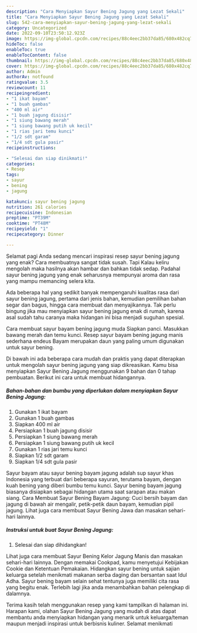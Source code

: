 ```yaml
---
description: "Cara Menyiapkan Sayur Bening Jagung yang Lezat Sekali"
title: "Cara Menyiapkan Sayur Bening Jagung yang Lezat Sekali"
slug: 542-cara-menyiapkan-sayur-bening-jagung-yang-lezat-sekali
category: Uncategorized
date: 2022-09-10T23:50:12.923Z
image: https://img-global.cpcdn.com/recipes/88c4eec2bb37da85/680x482cq70/sayur-bening-jagung-foto-resep-utama.jpg
hideToc: false
enableToc: true
enableTocContent: false
thumbnail: https://img-global.cpcdn.com/recipes/88c4eec2bb37da85/680x482cq70/sayur-bening-jagung-foto-resep-utama.jpg
cover: https://img-global.cpcdn.com/recipes/88c4eec2bb37da85/680x482cq70/sayur-bening-jagung-foto-resep-utama.jpg
author: Admin
authorAv: notfound
ratingvalue: 3.5
reviewcount: 11
recipeingredient:
- "1 ikat bayam"
- "1 buah gambas"
- "400 ml air"
- "1 buah jagung disisir"
- "1 siung bawang merah"
- "1 siung bawang putih uk kecil"
- "1 rias jari temu kunci"
- "1/2 sdt garam"
- "1/4 sdt gula pasir"
recipeinstructions:

- "Selesai dan siap dinikmati!"
categories:
- Resep
tags:
- sayur
- bening
- jagung

katakunci: sayur bening jagung 
nutrition: 261 calories
recipecuisine: Indonesian
preptime: "PT39M"
cooktime: "PT48M"
recipeyield: "1"
recipecategory: Dinner

---
```



Selamat pagi Anda sedang mencari inspirasi resep sayur bening jagung yang enak? Cara membuatnya sangat tidak susah. Tapi Kalau keliru mengolah maka hasilnya akan hambar dan bahkan tidak sedap. Padahal sayur bening jagung yang enak seharusnya mempunyai aroma dan rasa yang mampu memancing selera kita.


Ada beberapa hal yang sedikit banyak mempengaruhi kualitas rasa dari sayur bening jagung, pertama dari jenis bahan, kemudian pemilihan bahan segar dan bagus, hingga cara membuat dan menyajikannya. Tak perlu bingung jika mau menyiapkan sayur bening jagung enak di rumah, karena asal sudah tahu caranya maka hidangan ini bisa menjadi suguhan spesial.

Cara membuat sayur bayam bening jagung muda Siapkan panci. Masukkan bawang merah dan temu kunci. Resep sayur bayam bening jagung manis sederhana endeus Bayam merupakan daun yang paling umum digunakan untuk sayur bening.


Di bawah ini ada beberapa cara mudah dan praktis yang dapat diterapkan untuk mengolah sayur bening jagung yang siap dikreasikan. Kamu bisa menyiapkan Sayur Bening Jagung menggunakan 9 bahan dan 0 tahap pembuatan. Berikut ini cara untuk membuat hidangannya.

<!--inarticleads1-->

##### Bahan-bahan dan bumbu yang diperlukan dalam menyiapkan Sayur Bening Jagung:

1. Gunakan 1 ikat bayam
1. Gunakan 1 buah gambas
1. Siapkan 400 ml air
1. Persiapkan 1 buah jagung disisir
1. Persiapkan 1 siung bawang merah
1. Persiapkan 1 siung bawang putih uk kecil
1. Gunakan 1 rias jari temu kunci
1. Siapkan 1/2 sdt garam
1. Siapkan 1/4 sdt gula pasir


Sayur bayam atau sayur bening bayam jagung adalah sup sayur khas Indonesia yang terbuat dari beberapa sayuran, terutama bayam, dengan kuah bening yang diberi bumbu temu kunci. Sayur bening bayam jagung biasanya disiapkan sebagai hidangan utama saat sarapan atau makan siang. Cara Membuat Sayur Bening Bayam Jagung: Cuci bersih bayam dan jagung di bawah air mengalir, petik-petik daun bayam, kemudian pipil jagung. Lihat juga cara membuat Sayur Bening Jawa dan masakan sehari-hari lainnya. 

<!--inarticleads2-->

##### Instruksi untuk buat Sayur Bening Jagung:


1. Selesai dan siap dihidangkan!

Lihat juga cara membuat Sayur Bening Kelor Jagung Manis dan masakan sehari-hari lainnya. Dengan memakai Cookpad, kamu menyetujui Kebijakan Cookie dan Ketentuan Pemakaian. Hidangkan sayur bening untuk sajian keluarga setelah menikmati makanan serba daging dan bersantan saat Idul Adha. Sayur bening bayam selain sehat tentunya juga memiliki cita rasa yang begitu enak. Terlebih lagi jika anda menambahkan bahan pelengkap di dalamnya. 

Terima kasih telah menggunakan resep yang kami tampilkan di halaman ini. Harapan kami, olahan Sayur Bening Jagung yang mudah di atas dapat membantu anda menyiapkan hidangan yang menarik untuk keluarga/teman maupun menjadi inspirasi untuk berbisnis kuliner. Selamat menikmati
